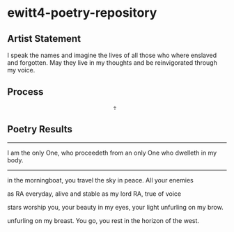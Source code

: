 # ewitt4-poetry-repository

Artist Statement
---


I speak the names and imagine the lives of all those who where enslaved and forgotten.
May they live in my thoughts and be reinvigorated through my voice.

## Process 


                                      ☥

## Poetry Results

---

I am the only One, who proceedeth from an only One who dwelleth in my body.

---

in the morningboat,
you travel the sky in peace.
All your enemies

as RA everyday,
alive and stable as my 
lord RA, true of voice

stars worship you, your
beauty in my eyes, your light
unfurling on my brow.

unfurling on my
breast. You go, you rest in the 
horizon of the west.
